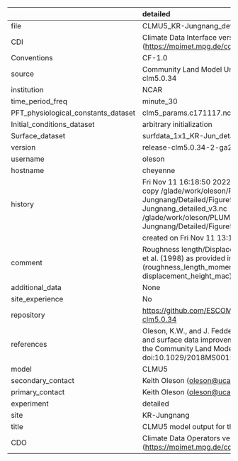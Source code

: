 |                                     | detailed                                                                                                                                                                                                                        |
|:------------------------------------|:--------------------------------------------------------------------------------------------------------------------------------------------------------------------------------------------------------------------------------|
| file                                | CLMU5_KR-Jungnang_detailed_v3.nc                                                                                                                                                                                                |
| CDI                                 | Climate Data Interface version 1.9.9 (https://mpimet.mpg.de/cdi)                                                                                                                                                                |
| Conventions                         | CF-1.0                                                                                                                                                                                                                          |
| source                              | Community Land Model Urban version 5 - release-clm5.0.34                                                                                                                                                                        |
| institution                         | NCAR                                                                                                                                                                                                                            |
| time_period_freq                    | minute_30                                                                                                                                                                                                                       |
| PFT_physiological_constants_dataset | clm5_params.c171117.nc                                                                                                                                                                                                          |
| Initial_conditions_dataset          | arbitrary initialization                                                                                                                                                                                                        |
| Surface_dataset                     | surfdata_1x1_KR-Jun_detailed_simyr2000_c210525.nc                                                                                                                                                                               |
| version                             | release-clm5.0.34-2-ga2989b04                                                                                                                                                                                                   |
| username                            | oleson                                                                                                                                                                                                                          |
| hostname                            | cheyenne                                                                                                                                                                                                                        |
| history                             | Fri Nov 11 16:18:50 2022: cdo -f nc4 -z zip -b F32 copy /glade/work/oleson/PLUMBER/PLUMBER/KR-Jungnang/Detailed/Figure5/CLMU5_KR-Jungnang_detailed_v3.nc /glade/work/oleson/PLUMBER/PLUMBER/KR-Jungnang/Detailed/Figure5/tmp.nc |
|                                     | created on Fri Nov 11 13:19:09 MST 2022                                                                                                                                                                                         |
| comment                             | Roughness length/Displacement height from Macdonald et al. (1998) as provided in parameter input file (roughness_length_momentum_mac and displacement_height_mac)                                                               |
| additional_data                     | None                                                                                                                                                                                                                            |
| site_experience                     | No                                                                                                                                                                                                                              |
| repository                          | https://github.com/ESCOMP/CTSM/releases/tag/release-clm5.0.34                                                                                                                                                                   |
| references                          | Oleson, K.W., and J. Feddema, 2019: Parameterization and surface data improvements and new capabilities for the Community Land Model Urban (CLMU), JAMES, 11, doi:10.1029/2018MS001586.                                         |
| model                               | CLMU5                                                                                                                                                                                                                           |
| secondary_contact                   | Keith Oleson (oleson@ucar.edu)                                                                                                                                                                                                  |
| primary_contact                     | Keith Oleson (oleson@ucar.edu)                                                                                                                                                                                                  |
| experiment                          | detailed                                                                                                                                                                                                                        |
| site                                | KR-Jungnang                                                                                                                                                                                                                     |
| title                               | CLMU5 model output for the Urban-PLUMBER project                                                                                                                                                                                |
| CDO                                 | Climate Data Operators version 1.9.9 (https://mpimet.mpg.de/cdo)                                                                                                                                                                |
